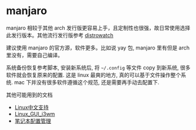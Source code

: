 # manjaro
manjaro 相较于其他 arch 发行版更容易上手，且定制性也很强，故日常使用选择此发行版本。其他流行发行版参考 [distrowatch](https://distrowatch.com/?language=CN)

建议使用 manjaro 的官方源，软件更多。比如说 yay 包, manjaro 里有但是 arch 里没有，需要自己编译。

系统备份恢复参考脚本, 安装新系统后, 将 `~/.config` 等文件 copy 到新系统, 很多软件就会恢复原来的配置.
这是 linux 最爽的地方, 真的可以基于文件操作整个系统. mac 下并没有很多软件遵循这个规范, 还是需要再手动去配置下.

其他可能用到的文档
- [Linux中文支持](/2-docs/chinese.md)
- [Linux_GUI_i3wm](/2-docs/gui.md#i3)
- [笔记本配置管理](/2-docs/laptop.md)
